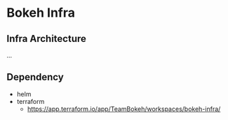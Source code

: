 # Bokeh Infra

## Infra Architecture

...

## Dependency
- helm
- terraform
  - https://app.terraform.io/app/TeamBokeh/workspaces/bokeh-infra/
